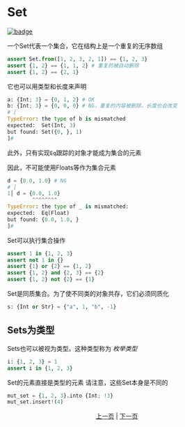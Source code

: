 # Set

[![badge](https://img.shields.io/endpoint.svg?url=https%3A%2F%2Fgezf7g7pd5.execute-api.ap-northeast-1.amazonaws.com%2Fdefault%2Fsource_up_to_date%3Fowner%3Derg-lang%26repos%3Derg%26ref%3Dmain%26path%3Ddoc/EN/syntax/14_set.md%26commit_hash%3Db07c17708b9141bbce788d2e5b3ad4f365d342fa)](https://gezf7g7pd5.execute-api.ap-northeast-1.amazonaws.com/default/source_up_to_date?owner=erg-lang&repos=erg&ref=main&path=doc/EN/syntax/14_set.md&commit_hash=b07c17708b9141bbce788d2e5b3ad4f365d342fa)

一个Set代表一个集合，它在结构上是一个重复的无序数组

```python
assert Set.from([1, 2, 3, 2, 1]) == {1, 2, 3}
assert {1, 2} == {1, 1, 2} # 重复的被自动删除
assert {1, 2} == {2, 1}
```

它也可以用类型和长度来声明

```python
a: {Int; 3} = {0, 1, 2} # OK
b: {Int; 3} = {0, 0, 0} # NG，重复的内容被删除，长度也会改变
# [
TypeError: the type of b is mismatched
expected:  Set(Int, 3)
but found: Set({0, }, 1)
]# 
```

此外，只有实现`Eq`跟踪的对象才能成为集合的元素

因此，不可能使用Floats等作为集合元素

```python
d = {0.0, 1.0} # NG
# [
1│ d = {0.0, 1.0}
        ^^^^^^^^
TypeError: the type of _ is mismatched:
expected:  Eq(Float)
but found: {0.0, 1.0, }
]# 
```

Set可以执行集合操作

```python
assert 1 in {1, 2, 3}
assert not 1 in {}
assert {1} or {2} == {1, 2}
assert {1, 2} and {2, 3} == {2}
assert {1, 2} not {2} == {1}
```

Set是同质集合。为了使不同类的对象共存，它们必须同质化

```python
s: {Int or Str} = {"a", 1, "b", -1}
```

## Sets为类型
Sets也可以被视为类型。这种类型称为 _枚举类型_

```python
i: {1, 2, 3} = 1
assert i in {1, 2, 3}
```

Set的元素直接是类型的元素
请注意，这些Set本身是不同的

```python
mut_set = {1, 2, 3}.into {Int; !3}
mut_set.insert!(4)
```

<p align='center'>
    <a href='./13_record.md'>上一页</a> | <a href='./15_type.md'>下一页</a>
</p>